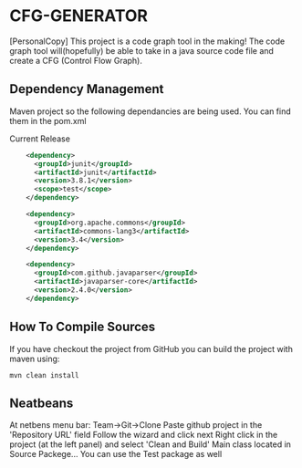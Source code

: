 # CFG-GENERATOR
[PersonalCopy]
This project is a code graph tool in the making! The code graph tool will(hopefully) be able to take in a java source code file
and create a CFG (Control Flow Graph).




## Dependency Management

Maven project so the following dependancies are being used. You can find them in the pom.xml

Current Release

```xml
    <dependency>
      <groupId>junit</groupId>
      <artifactId>junit</artifactId>
      <version>3.8.1</version>
      <scope>test</scope>
    </dependency>

    <dependency>
      <groupId>org.apache.commons</groupId>
      <artifactId>commons-lang3</artifactId>
      <version>3.4</version>
    </dependency>

    <dependency>
      <groupId>com.github.javaparser</groupId>
      <artifactId>javaparser-core</artifactId>
      <version>2.4.0</version>
    </dependency>
```

## How To Compile Sources

If you have checkout the project from GitHub you can build the project with maven using:

```
mvn clean install
```

## Neatbeans

At netbens menu bar: Team->Git->Clone
Paste github project in the 'Repository URL' field
Follow the wizard and click next
Right click in the project (at the left panel) and select 'Clean and Build'
Main class located in Source Packege... You can use the Test package as well
